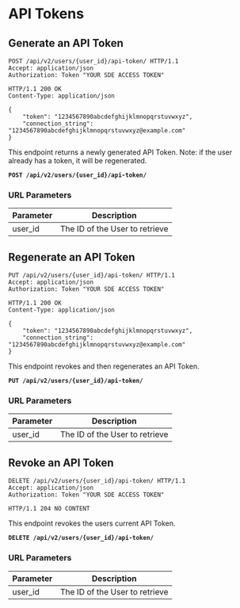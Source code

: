 # API Tokens

## Generate an API Token

```http
POST /api/v2/users/{user_id}/api-token/ HTTP/1.1
Accept: application/json
Authorization: Token "YOUR SDE ACCESS TOKEN"
```

```http
HTTP/1.1 200 OK
Content-Type: application/json

{
    "token": "1234567890abcdefghijklmnopqrstuvwxyz",
    "connection_string": "1234567890abcdefghijklmnopqrstuvwxyz@example.com"
}
```

This endpoint returns a newly generated API Token.
Note: if the user already has a token, it will be regenerated.

**`POST /api/v2/users/{user_id}/api-token/`**

### URL Parameters

Parameter | Description
--------- | -----------
user_id   | The ID of the User to retrieve









## Regenerate an API Token

```http
PUT /api/v2/users/{user_id}/api-token/ HTTP/1.1
Accept: application/json
Authorization: Token "YOUR SDE ACCESS TOKEN"
```

```http
HTTP/1.1 200 OK
Content-Type: application/json

{
    "token": "1234567890abcdefghijklmnopqrstuvwxyz",
    "connection_string": "1234567890abcdefghijklmnopqrstuvwxyz@example.com"
}
```

This endpoint revokes and then regenerates an API Token.

**`PUT /api/v2/users/{user_id}/api-token/`**

### URL Parameters

Parameter | Description
--------- | -----------
user_id   | The ID of the User to retrieve










## Revoke an API Token

```http
DELETE /api/v2/users/{user_id}/api-token/ HTTP/1.1
Accept: application/json
Authorization: Token "YOUR SDE ACCESS TOKEN"
```


```http
HTTP/1.1 204 NO CONTENT
```

This endpoint revokes the users current API Token.

**`DELETE /api/v2/users/{user_id}/api-token/`**

### URL Parameters

Parameter | Description
--------- | -----------
user_id   | The ID of the User to retrieve
